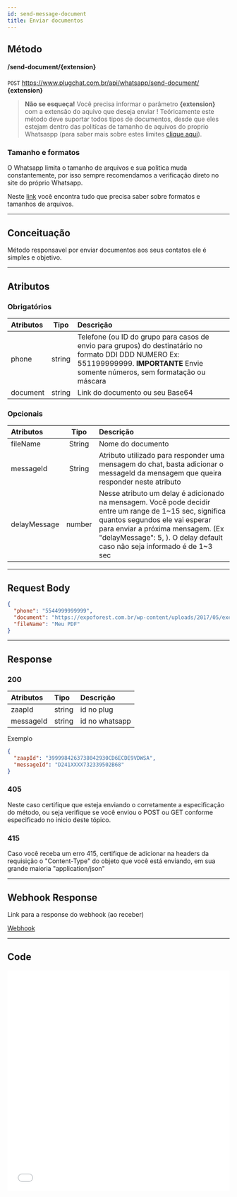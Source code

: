 ```yaml
---
id: send-message-document
title: Enviar documentos
---
```


## Método

#### /send-document/{extension}

`POST` https://www.plugchat.com.br/api/whatsapp/send-document/ **{extension}**

> **Não se esqueça!** Você precisa informar o parâmetro **{extension}** com a extensão do aquivo que deseja enviar ! Teóricamente este método deve suportar todos tipos de documentos, desde que eles estejam dentro das politícas de tamanho de aquivos do proprio Whatsaspp (para saber mais sobre estes limites [clique aqui]).

[clique aqui]: https://developers.facebook.com/docs/whatsapp/api/media/#post-processing

### Tamanho e formatos

O Whatsapp limita o tamanho de arquivos e sua politica muda constantemente, por isso sempre recomendamos a verificação direto no site do próprio Whatsapp.

Neste [link] você encontra tudo que precisa saber sobre formatos e tamanhos de arquivos.

[link]: https://developers.facebook.com/docs/whatsapp/api/media

---

## Conceituação

Método responsavel por enviar documentos aos seus contatos ele é simples e objetivo.

---

## Atributos

### Obrigatórios

| Atributos | Tipo | Descrição |
| :-- | :-: | :-- |
| phone | string | Telefone (ou ID do grupo para casos de envio para grupos) do destinatário no formato DDI DDD NUMERO Ex: 551199999999. **IMPORTANTE** Envie somente números, sem formatação ou máscara |
| document | string | Link do documento ou seu Base64 |

### Opcionais

| Atributos | Tipo | Descrição |
| :-- | :-: | :-- |
| fileName | String | Nome do documento |
| messageId | String | Atributo utilizado para responder uma mensagem do chat, basta adicionar o messageId da mensagem que queira responder neste atributo |
| delayMessage | number | Nesse atributo um delay é adicionado na mensagem. Você pode decidir entre um range de 1~15 sec, significa quantos segundos ele vai esperar para enviar a próxima mensagem. (Ex "delayMessage": 5, ). O delay default caso não seja informado é de 1~3 sec |

---

## Request Body

```json
{
  "phone": "5544999999999",
  "document": "https://expoforest.com.br/wp-content/uploads/2017/05/exemplo.pdf",
  "fileName": "Meu PDF"
}
```

---

## Response

### 200

| Atributos | Tipo   | Descrição      |
| :-------- | :----- | :------------- |
| zaapId    | string | id no plug     |
| messageId | string | id no whatsapp |

Exemplo

```json
{
  "zaapId": "3999984263738042930CD6ECDE9VDWSA",
  "messageId": "D241XXXX732339502B68"
}
```

### 405

Neste caso certifique que esteja enviando o corretamente a especificação do método, ou seja verifique se você enviou o POST ou GET conforme especificado no inicio deste tópico.

### 415

Caso você receba um erro 415, certifique de adicionar na headers da requisição o "Content-Type" do objeto que você está enviando, em sua grande maioria "application/json"

---

## Webhook Response

Link para a response do webhook (ao receber)

[Webhook](../webhooks/on-message-received#exemplo-de-retorno-de-documento)

---

## Code

<iframe src="//api.apiembed.com/?source=https://raw.githubusercontent.com/Z-API/z-api-docs/main/json-examples/send-document.json&targets=all" frameborder="0" scrolling="no" width="100%" height="500px" seamless></iframe>
